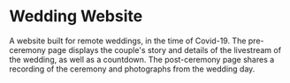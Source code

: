 # Wedding Website
A website built for remote weddings, in the time of Covid-19. The pre-ceremony page displays the couple's story and details of the livestream of the wedding, as well as a countdown. The post-ceremony page shares a recording of the ceremony and photographs from the wedding day.


